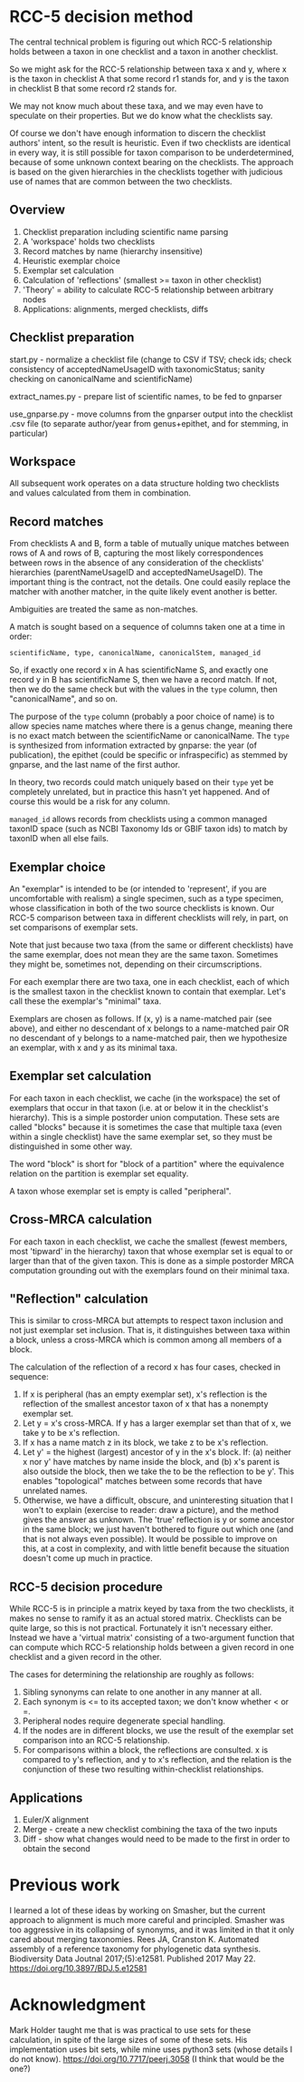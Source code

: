 
# RCC-5 decision method

The central technical problem is figuring out which RCC-5 relationship
holds between a taxon in one checklist and a taxon in another checklist.

So we might ask for the RCC-5 relationship between taxa x and y, where
x is the taxon in checklist A that some record r1 stands for, and y is
the taxon in checklist B that some record r2 stands for.

We may not know much about these taxa, and we may even have to
speculate on their properties.  But we do know what the checklists say.

Of course we don't have enough information to discern the checklist
authors' intent, so the result is heuristic.  Even if two checklists
are identical in every way, it is still possible for taxon comparison
to be underdetermined, because of some unknown context bearing on the
checklists.  The approach is based on the given hierarchies in the
checklists together with judicious use of names that are common
between the two checklists.

## Overview

1. Checklist preparation including scientific name parsing
1. A 'workspace' holds two checklists
1. Record matches by name (hierarchy insensitive)
1. Heuristic exemplar choice
1. Exemplar set calculation
1. Calculation of 'reflections' (smallest >= taxon in other checklist)
1. 'Theory' = ability to calculate RCC-5 relationship between arbitrary nodes
1. Applications: alignments, merged checklists, diffs

## Checklist preparation

start.py - normalize a checklist file (change to CSV if TSV; check
ids; check consistency of acceptedNameUsageID with taxonomicStatus;
sanity checking on canonicalName and scientificName)

extract_names.py - prepare list of scientific names, to be fed to gnparser

use_gnparse.py - move columns from the gnparser output into the checklist
.csv file (to separate author/year from genus+epithet, and for stemming, in particular)

## Workspace

All subsequent work operates on a data structure holding two
checklists and values calculated from them in combination.

## Record matches

From checklists A and B, form a table of mutually unique matches
between rows of A and rows of B, capturing the most likely
correspondences between rows in the absence of any consideration of
the checklists' hierarchies (parentNameUsageID and
acceptedNameUsageID).  The important thing is the contract, not the
details.  One could easily replace the matcher with another matcher,
in the quite likely event another is better.

Ambiguities are treated the same as non-matches.

A match is sought based on a sequence of columns taken one at a time
in order: 

    scientificName, type, canonicalName, canonicalStem, managed_id

So, if exactly one record x in A has scientificName S, and exactly one
record y in B has scientificName S, then we have a record match.  If
not, then we do the same check but with the values in the `type`
column, then "canonicalName", and so on.

The purpose of the `type` column (probably a poor choice of name) is
to allow species name matches where there is a genus change, meaning
there is no exact match between the scientificName or canonicalName.
The `type` is synthesized from information extracted by gnparse: the
year (of publication), the epithet (could be specific or
infraspecific) as stemmed by gnparse, and the last name of the first
author.

In theory, two records could match uniquely based on their `type` yet be
completely unrelated, but in practice this hasn't yet happened.  And
of course this would be a risk for any column.

`managed_id` allows records from checklists using a common managed
taxonID space (such as NCBI Taxonomy Ids or GBIF taxon ids) to match
by taxonID when all else fails.

## Exemplar choice

An "exemplar" is intended to be (or intended to 'represent', if you
are uncomfortable with realism) a single specimen, such as a type specimen, whose
classification in both of the two source checklists is known.  Our
RCC-5 comparison between taxa in different checklists will rely, in
part, on set comparisons of exemplar sets.

Note that just because two taxa (from the same or different
checklists) have the same exemplar, does not mean they are the same taxon.
Sometimes they might be, sometimes not, depending on their circumscriptions.

For each exemplar there are two taxa, one in each checklist, each of which is
the smallest taxon in the checklist known to contain that exemplar.
Let's call these the exemplar's "minimal" taxa.

Exemplars are chosen as follows.  If (x, y) is a name-matched pair
(see above), and either 
no descendant of x belongs to a name-matched pair OR
no descendant of y belongs to a name-matched pair, then we hypothesize an
exemplar, with x and y as its minimal taxa.

## Exemplar set calculation

For each taxon in each checklist, we cache (in the workspace) the set
of exemplars that occur in that taxon (i.e. at or below it in the
checklist's hierarchy).  This is a simple postorder union computation.
These sets are called "blocks" because it is sometimes the case that
multiple taxa (even within a single checklist) have the same exemplar
set, so they must be distinguished in some other way.

The word "block" is short for "block of a partition" where the
equivalence relation on the partition is exemplar set equality.

A taxon whose exemplar set is empty is called "peripheral".

## Cross-MRCA calculation

For each taxon in each checklist, we cache the smallest (fewest
members, most 'tipward' in the hierarchy) taxon that whose exemplar
set is equal to or larger than that of the given taxon.  This is done
as a simple postorder MRCA computation grounding out with the
exemplars found on their minimal taxa.

## "Reflection" calculation

This is similar to cross-MRCA but attempts to respect taxon inclusion
and not just exemplar set inclusion.  That is, it distinguishes
between taxa within a block, unless a cross-MRCA which is common among
all members of a block.

The calculation of the reflection of a record x has four cases,
checked in sequence:

1. If x is peripheral (has an empty exemplar set), x's
reflection is the reflection of the smallest ancestor taxon of x that has a
nonempty exemplar set.
1. Let y = x's cross-MRCA.  If y has a larger exemplar set than that
of x, we take y to be x's reflection.
1. If x has a name match z in its block, we take z to be x's
reflection.
1. Let y' = the highest (largest) ancestor of y in the x's block.
If: (a) neither x nor y' have matches by name inside the block, and
(b) x's parent is also outside the block, then we take the 
to be the reflection to be y'.  This enables "topological" matches between
some records that have unrelated names.
1. Otherwise, we have a difficult, obscure, and uninteresting situation that
I won't to explain (exercise to reader: draw a picture), and the method
gives the answer as unknown.  The 'true' reflection is y or some ancestor in the same 
block; we just haven't bothered to figure out which one (and that is 
not always even possible).
It would be possible to improve on this, at a cost in
complexity, and with little benefit because the situation doesn't come
up much in practice.

## RCC-5 decision procedure

While RCC-5 is in principle a matrix keyed by taxa from the two
checklists, it makes no sense to ramify it as an actual stored matrix.
Checklists can be quite large, so this is not practical.  Fortunately
it isn't necessary either.  Instead we have a 'virtual matrix'
consisting of a two-argument function that can compute which RCC-5
relationship holds between a given record in one checklist and a given
record in the other.

The cases for determining the relationship are roughly as follows:
1. Sibling synonyms can relate to one another in any manner at all.
1. Each synonym is <= to its accepted taxon; we don't know whether < or =.
1. Peripheral nodes require degenerate special handling.
1. If the nodes are in different blocks, we use the result of the
exemplar set comparison into an RCC-5 relationship.
1. For comparisons within a block, the reflections are consulted.
x is compared to y's reflection, and y to x's reflection, and the relation is the conjunction of these two resulting within-checklist relationships.

## Applications

1. Euler/X alignment
1. Merge - create a new checklist combining the taxa of the two inputs
1. Diff - show what changes would need to be made to the first in order to obtain the second

# Previous work

I learned a lot of these ideas by working on Smasher, but the current approach to alignment is much more careful and principled.  Smasher was too aggressive in its collapsing of synonyms, and it was limited in that it only cared about merging taxonomies.
Rees JA, Cranston K. Automated assembly of a reference taxonomy for phylogenetic data synthesis. Biodiversity Data Joutnal 2017;(5):e12581. Published 2017 May 22. https://doi.org/10.3897/BDJ.5.e12581

# Acknowledgment

Mark Holder taught me that is was practical to use sets for these calculation, in spite of the large sizes of some of these sets.  His implementation uses bit sets, while mine uses python3 sets (whose details I do not know).
https://doi.org/10.7717/peerj.3058  (I think that would be the one?)
